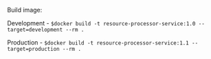 Build image:

Development - `$docker build -t resource-processor-service:1.0 --target=development --rm .`

Production - `$docker build -t resource-processor-service:1.1 --target=production --rm .`
